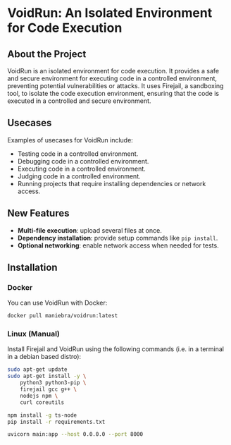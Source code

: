 # VoidRun: An Isolated Environment for Code Execution

## About the Project

VoidRun is an isolated environment for code execution. It provides a safe and secure environment for executing code in a controlled environment, preventing potential vulnerabilities or attacks. It uses Firejail, a sandboxing tool, to isolate the code execution environment, ensuring that the code is executed in a controlled and secure environment.

## Usecases

Examples of usecases for VoidRun include:


- Testing code in a controlled environment.
- Debugging code in a controlled environment.
- Executing code in a controlled environment.
- Judging code in a controlled environment.
- Running projects that require installing dependencies or network access.

## New Features

- **Multi-file execution**: upload several files at once.
- **Dependency installation**: provide setup commands like `pip install`.
- **Optional networking**: enable network access when needed for tests.

## Installation

### Docker

You can use VoidRun with Docker:

```bash
docker pull maniebra/voidrun:latest
```

### Linux (Manual)

Install Firejail and VoidRun using the following commands (i.e. in a terminal in a debian based distro):

```bash
sudo apt-get update
sudo apt-get install -y \
    python3 python3-pip \
    firejail gcc g++ \
    nodejs npm \
    curl coreutils

npm install -g ts-node
pip install -r requirements.txt

uvicorn main:app --host 0.0.0.0 --port 8000
```
